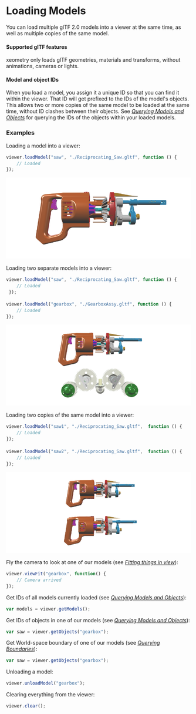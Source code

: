 # Loading Models

You can load multiple glTF 2.0 models into a viewer at the same time, as well as multiple copies of the same model.

#### Supported glTF features

xeometry only loads glTF geometries, materials and transforms, without animations, cameras or lights.

#### Model and object IDs

When you load a model, you assign it a  unique ID so that you can find it within the viewer. That ID will get
prefixed to the IDs of the model's objects. This allows two or more copies of the same model to be loaded at the
same time, without ID clashes between their objects. See *[Querying Models and Objects](queryingModelsAndObjects.md)*
for querying the IDs of the objects within your loaded models.

### Examples

Loading a model into a viewer:

```javascript
viewer.loadModel("saw", "./Reciprocating_Saw.gltf", function () {
    // Loaded
});
```
[![](assets/loadModel.png)](http://xeolabs.com/xeometry/examples/#loading_loadModel)

Loading two separate models into a viewer:

```javascript
viewer.loadModel("saw", "./Reciprocating_Saw.gltf", function () {
    // Loaded
 });

viewer.loadModel("gearbox", "./GearboxAssy.gltf", function () {
    // Loaded
});
```
[![](assets/loadTwoModels.png)](http://xeolabs.com/xeometry/examples/#loading_loadTwoModels)

Loading two copies of the same model into a viewer:

```javascript
viewer.loadModel("saw1", "./Reciprocating_Saw.gltf",  function () {
    // Loaded
});

viewer.loadModel("saw2", "./Reciprocating_Saw.gltf",  function () {
    // Loaded
});
```
[![](assets/loadSameModelTwice.png)](http://xeolabs.com/xeometry/examples/#loading_loadSameModelTwice)

Fly the camera to look at one of our models (see *[Fitting things in view](fittingThingsInView.md)*):

```javascript
viewer.viewFit("gearbox", function() {
    // Camera arrived
});
```

Get IDs of all models currently loaded (see *[Querying Models and Objects](queryingModelsAndObjects.md)*):

```javascript
var models = viewer.getModels();
```

Get IDs of objects in one of our models (see *[Querying Models and Objects](queryingModelsAndObjects.md)*):

```javascript
var saw = viewer.getObjects("gearbox");
```

Get World-space boundary of one of our models (see *[Querying Boundaries](queryingBoundaries.md)*):

```javascript
var saw = viewer.getObjects("gearbox");
```

Unloading a model:

```javascript
viewer.unloadModel("gearbox");
```

Clearing everything from the viewer:

```javascript
viewer.clear();
```



